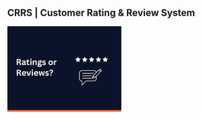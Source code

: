 <!DOCTYPE html>
<html lang="en">
<head>
    <meta charset="UTF-8">
    <meta name="viewport" content="width=device-width, initial-scale=1.0">

</head>
<body>
    <h2>CRRS | Customer Rating & Review System</h2>
    <img src="download.png" />
</body>
</html>
